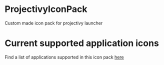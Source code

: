 # ProjectivyIconPack
Custom made icon pack for projectivy launcher

# Current supported application icons
Find a list of applications supported in this icon pack [here]([https://raw.githubusercontent.com/SicMundus86/ProjectivyIconPack/refs/heads/main/Icons/Application_icon_list?token=GHSAT0AAAAAADJFUYYMFZBQ6V6JIPH4GUJE2E45HCQ](https://github.com/SicMundus86/ProjectivyIconPack/blob/main/Icons/Application_icon_list))
